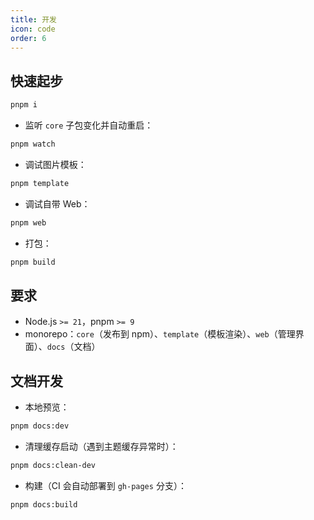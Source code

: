 ```yaml
---
title: 开发
icon: code
order: 6
---
```


## 快速起步

```bash
pnpm i
```

- 监听 `core` 子包变化并自动重启：

```bash
pnpm watch
```

- 调试图片模板：

```bash
pnpm template
```

- 调试自带 Web：

```bash
pnpm web
```

- 打包：

```bash
pnpm build
```

## 要求

- Node.js `>= 21`，pnpm `>= 9`
- monorepo：`core`（发布到 npm）、`template`（模板渲染）、`web`（管理界面）、`docs`（文档）

## 文档开发

- 本地预览：

```bash
pnpm docs:dev
```

- 清理缓存启动（遇到主题缓存异常时）：

```bash
pnpm docs:clean-dev
```

- 构建（CI 会自动部署到 `gh-pages` 分支）：

```bash
pnpm docs:build
```